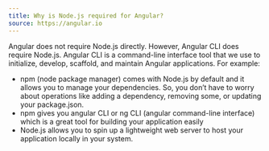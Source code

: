 ```yaml
---
title: Why is Node.js required for Angular?
source: https://angular.io
---
```


Angular does not require Node.js directly. However, Angular CLI does require Node.js. Angular CLI is a command-line interface tool that we use to initialize, develop, scaffold, and maintain Angular applications. For example:

- npm (node package manager) comes with Node.js by default and it allows you to manage your dependencies. So, you don’t have to worry about operations like adding a dependency, removing some, or updating your package.json.
- npm gives you angular CLI or ng CLI (angular command-line interface) which is a great tool for building your application easily
- Node.js allows you to spin up a lightweight web server to host your application locally in your system.
